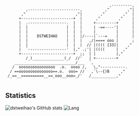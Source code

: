 ```
                                              ,---------,
         ,-----------------------,          ,"        ,"|
       ,"                      ,"|        ,"        ,"  |
      +-----------------------+  |      ,"        ,"    |
      |  .-----------------.  |  |     +---------+      |
      |  |                 |  |  |     | -==----'|      |
      |  |                 |  |  |     |         |      |
      |  |    DSTWEIHAO    |  |  |/----|`---=    |      |
      |  |                 |  |  |   ,/|==== ooo |      ;
      |  |                 |  |  |  // |(((( [33]|    ,"
      |  `-----------------'  |," .;'| |((((     |  ,"
      +-----------------------+  ;;  | |         |,"
         /_)______________(_/  //'   | +---------+
    ___________________________/___  `,
   /  oooooooooooooooo  .o.  oooo /,   \,"-----------.
  / ==ooooooooooooooo==.o.  ooo= //   ,`\--{)B     ,"
 /_==__==========__==_ooo__ooo=_/'   /___________,"
 
```
 
 ## Statistics
![dstweihao's GitHub stats](https://github-readme-stats.vercel.app/api?username=dstweihao&theme=radical&show_icons=true)
![Lang](https://github-readme-stats.vercel.app/api/top-langs/?username=dstweihao&theme=radical&layout=compact&hide=html)

 
 
 
 
 
 
 
